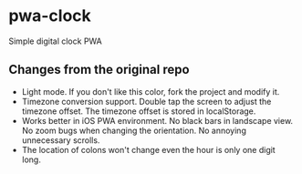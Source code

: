 # pwa-clock

Simple digital clock PWA

## Changes from the original repo

* Light mode. If you don't like this color, fork the project and modify it.
* Timezone conversion support. Double tap the screen to adjust the timezone offset. The timezone offset is stored in localStorage.
* Works better in iOS PWA environment. No black bars in landscape view. No zoom bugs when changing the orientation. No annoying unnecessary scrolls.
* The location of colons won't change even the hour is only one digit long.
